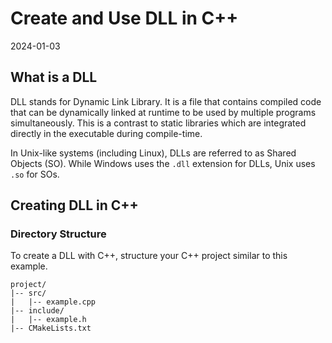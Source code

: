# Create and Use DLL in C++

2024-01-03

## What is a DLL

DLL stands for Dynamic Link Library. It is a file that contains compiled code that can be dynamically linked at runtime to be used by multiple programs simultaneously. This is a contrast to static libraries which are integrated directly in the executable during compile-time.

In Unix-like systems (including Linux), DLLs are referred to as Shared Objects (SO). While Windows uses the `.dll` extension for DLLs, Unix uses `.so` for SOs.

## Creating DLL in C++

### Directory Structure

To create a DLL with C++, structure your C++ project similar to this example.

```
project/
|-- src/
|   |-- example.cpp
|-- include/
|   |-- example.h
|-- CMakeLists.txt
```



